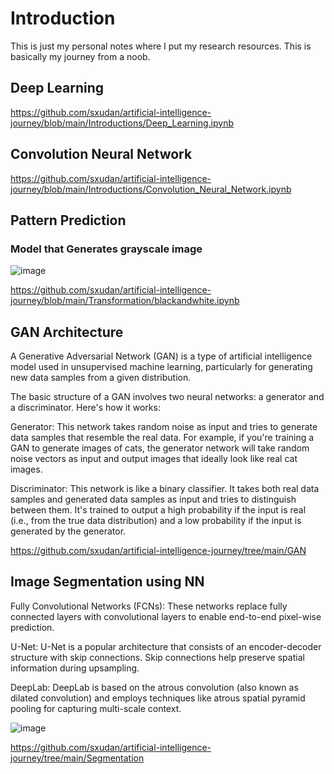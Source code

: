 # Introduction

This is just my personal notes where I put my research resources. This is basically my journey from a noob.

## Deep Learning

https://github.com/sxudan/artificial-intelligence-journey/blob/main/Introductions/Deep_Learning.ipynb

## Convolution Neural Network

https://github.com/sxudan/artificial-intelligence-journey/blob/main/Introductions/Convolution_Neural_Network.ipynb

## Pattern Prediction

### Model that Generates grayscale image

![image](https://github.com/sxudan/artificial-intelligence-journey/assets/31989781/d03dee6a-1a6f-4372-b077-150684ec1336)

https://github.com/sxudan/artificial-intelligence-journey/blob/main/Transformation/blackandwhite.ipynb

## GAN Architecture

A Generative Adversarial Network (GAN) is a type of artificial intelligence model used in unsupervised machine learning, particularly for generating new data samples from a given distribution.

The basic structure of a GAN involves two neural networks: a generator and a discriminator. Here's how it works:

Generator: This network takes random noise as input and tries to generate data samples that resemble the real data. For example, if you're training a GAN to generate images of cats, the generator network will take random noise vectors as input and output images that ideally look like real cat images.

Discriminator: This network is like a binary classifier. It takes both real data samples and generated data samples as input and tries to distinguish between them. It's trained to output a high probability if the input is real (i.e., from the true data distribution) and a low probability if the input is generated by the generator.

https://github.com/sxudan/artificial-intelligence-journey/tree/main/GAN

## Image Segmentation using NN

Fully Convolutional Networks (FCNs): These networks replace fully connected layers with convolutional layers to enable end-to-end pixel-wise prediction.

U-Net: U-Net is a popular architecture that consists of an encoder-decoder structure with skip connections. Skip connections help preserve spatial information during upsampling.

DeepLab: DeepLab is based on the atrous convolution (also known as dilated convolution) and employs techniques like atrous spatial pyramid pooling for capturing multi-scale context.

![image](https://github.com/sxudan/artificial-intelligence-journey/assets/31989781/18c5be6e-1054-4515-824d-b097627958cc)


https://github.com/sxudan/artificial-intelligence-journey/tree/main/Segmentation
